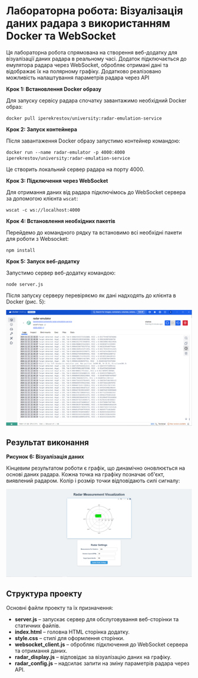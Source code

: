 <h1>Лабораторна робота: Візуалізація даних радара з використанням Docker та WebSocket</h1>

<p>Ця лабораторна робота спрямована на створення веб-додатку для візуалізації даних радара в реальному часі. Додаток підключається до емулятора радара через WebSocket, обробляє отримані дані та відображає їх на полярному графіку. Додатково реалізовано можливість налаштування параметрів радара через API</p>

<strong>Крок 1: Встановлення Docker образу</strong>
<p>Для запуску сервісу радара спочатку завантажимо необхідний Docker образ:</p>
<pre><code>docker pull iperekrestov/university:radar-emulation-service</code></pre>

<strong>Крок 2: Запуск контейнера</strong>
<p>Після завантаження Docker образу запустимо контейнер командою:</p>
<pre><code>docker run --name radar-emulator -p 4000:4000 iperekrestov/university:radar-emulation-service</code></pre>
<p>Це створить локальний сервер радара на порту 4000.</p>

<strong>Крок 3: Підключення через WebSocket</strong>
<p>Для отримання даних від радара підключімось до WebSocket сервера за допомогою клієнта <code>wscat</code>:</p>
<pre><code>wscat -c ws://localhost:4000</code></pre>

<strong>Крок 4: Встановлення необхідних пакетів</strong>
<p>Перейдемо до командного рядку та встановимо всі необхідні пакети для роботи з Websocket:</p>
<pre><code>npm install</code></pre>

<strong>Крок 5: Запуск веб-додатку</strong>
<p>Запустимо сервер веб-додатку командою:</p>
<pre><code>node server.js</code></pre>
<p>Після запуску серверу перевіряємо як дані надходять до клієнта в Docker (рис. 5):</p>
<p align="center">
  <img src="screenshots/01.png" alt=""/>
</p>

<h2>Результат виконання</h2>

<strong>Рисунок 6: Візуалізація даних</strong>
<p>Кінцевим результатом роботи є графік, що динамічно оновлюється на основі даних радара. Кожна точка на графіку позначає об'єкт, виявлений радаром. Колір і розмір точки відповідають силі сигналу:</p>
<p align="center">
  <img src="screenshots/02.png" alt=""/>
</p>

<h2>Структура проекту</h2>

<p>Основні файли проекту та їх призначення:</p>
<ul>
  <li><strong>server.js</strong> – запускає сервер для обслуговування веб-сторінки та статичних файлів.</li>
  <li><strong>index.html</strong> – головна HTML сторінка додатку.</li>
  <li><strong>style.css</strong> – стилі для оформлення сторінки.</li>
  <li><strong>websocket_client.js</strong> – обробляє підключення до WebSocket сервера та отримання даних.</li>
  <li><strong>radar_display.js</strong> – відповідає за візуалізацію даних на графіку.</li>
  <li><strong>radar_config.js</strong> – надсилає запити на зміну параметрів радара через API.</li>
</ul>
